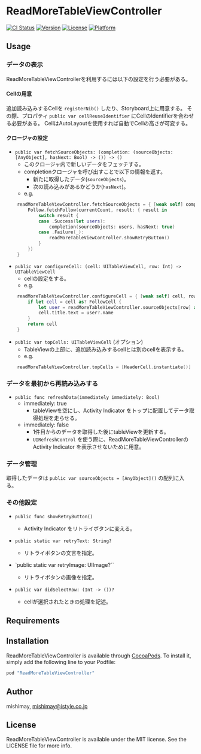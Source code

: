 # ReadMoreTableViewController

[![CI Status](http://img.shields.io/travis/mishimay/ReadMoreTableViewController.svg?style=flat)](https://travis-ci.org/mishimay/ReadMoreTableViewController)
[![Version](https://img.shields.io/cocoapods/v/ReadMoreTableViewController.svg?style=flat)](http://cocoapods.org/pods/ReadMoreTableViewController)
[![License](https://img.shields.io/cocoapods/l/ReadMoreTableViewController.svg?style=flat)](http://cocoapods.org/pods/ReadMoreTableViewController)
[![Platform](https://img.shields.io/cocoapods/p/ReadMoreTableViewController.svg?style=flat)](http://cocoapods.org/pods/ReadMoreTableViewController)

## Usage

### データの表示

ReadMoreTableViewControllerを利用するには以下の設定を行う必要がある。

#### Cellの用意

追加読み込みするCellを `registerNib()` したり、Storyboard上に用意する。
その際、プロパティ `public var cellReuseIdentifier` にCellのIdentifierを合わせる必要がある。
CellはAutoLayoutを使用すれば自動でCellの高さが可変する。

#### クロージャの設定

- `public var fetchSourceObjects: (completion: (sourceObjects: [AnyObject], hasNext: Bool) -> ()) -> ()`
    - このクロージャ内で新しいデータをフェッチする。
    - completionクロージャを呼び出すことで以下の情報を返す。
        - 新たに取得したデータ(`sourceObjects`)。
        - 次の読み込みがあるかどうか(`hasNext`)。
    - e.g.

```swift
    readMoreTableViewController.fetchSourceObjects = { [weak self] completion in
        Follow.fetchFollow(currentCount, result: { result in
            switch result {
            case .Success(let users):
                completion(sourceObjects: users, hasNext: true)
            case .Failure(_):
                readMoreTableViewController.showRetryButton()
            }
        })
    }
```

- `public var configureCell: (cell: UITableViewCell, row: Int) -> UITableViewCell`
    - cellの設定をする。
    - e.g.

```swift
    readMoreTableViewController.configureCell = { [weak self] cell, row in
        if let cell = cell as? FollowCell {
            let user = readMoreTableViewController.sourceObjects[row] as? User
            cell.title.text = user?.name
        }
        return cell
    }
```

- `public var topCells: UITableViewCell` (オプション)
    - TableViewの上部に、追加読み込みするcellとは別のcellを表示する。
    - e.g.

```swift
    readMoreTableViewController.topCells = [HeaderCell.instantiate()]
```

### データを最初から再読み込みする

- `public func refreshData(immediately immediately: Bool)`
    - immediately: true
        - tableViewを空にし、Activity Indicator をトップに配置してデータ取得処理を走らせる。
    - immediately: false
        - 1件目からのデータを取得した後にtableViewを更新する。
        - `UIRefreshControl` を使う際に、ReadMoreTableViewControllerの Activity Indicator を表示させないために用意。

### データ管理

取得したデータは `public var sourceObjects = [AnyObject]()` の配列に入る。

### その他設定

- `public func showRetryButton()`
    - Activity Indicator をリトライボタンに変える。

- `public static var retryText: String?`
    - リトライボタンの文言を指定。

- `public static var retryImage: UIImage?``
    - リトライボタンの画像を指定。

- `public var didSelectRow: (Int -> ())?`
    - cellが選択されたときの処理を記述。

## Requirements

## Installation

ReadMoreTableViewController is available through [CocoaPods](http://cocoapods.org). To install
it, simply add the following line to your Podfile:

```ruby
pod "ReadMoreTableViewController"
```

## Author

mishimay, mishimay@istyle.co.jp

## License

ReadMoreTableViewController is available under the MIT license. See the LICENSE file for more info.
